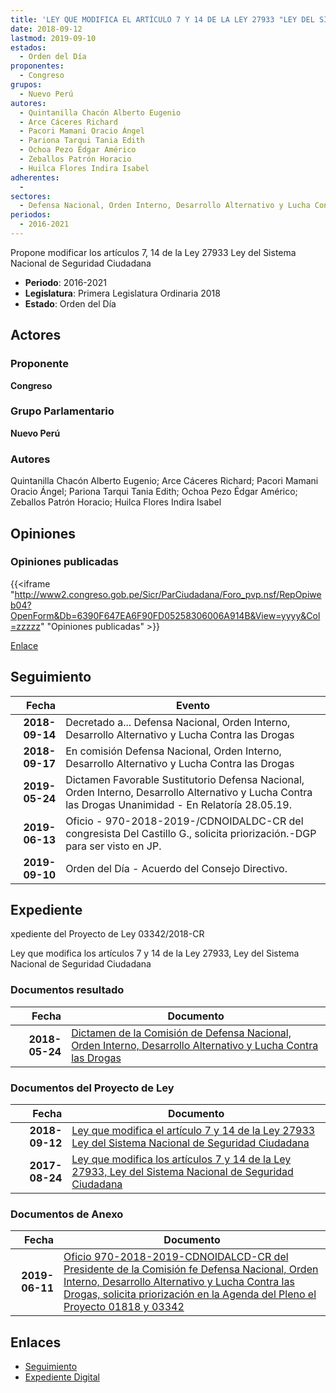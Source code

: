 ```yaml
---
title: 'LEY QUE MODIFICA EL ARTÍCULO 7 Y 14 DE LA LEY 27933 "LEY DEL SISTEMA NACIONAL DE SEGURIDAD CIUDADANA"'
date: 2018-09-12
lastmod: 2019-09-10
estados: 
  - Orden del Día
proponentes: 
  - Congreso
grupos: 
  - Nuevo Perú
autores: 
  - Quintanilla Chacón Alberto Eugenio
  - Arce Cáceres Richard
  - Pacori Mamani Oracio Ángel
  - Pariona Tarqui Tania Edith
  - Ochoa Pezo Édgar Américo
  - Zeballos Patrón Horacio
  - Huilca Flores Indira Isabel
adherentes: 
  - 
sectores: 
  - Defensa Nacional, Orden Interno, Desarrollo Alternativo y Lucha Contra las Drogas
periodos: 
  - 2016-2021
---
```


Propone modificar los artículos 7, 14 de la Ley 27933 Ley del Sistema Nacional de Seguridad Ciudadana

- **Periodo**: 2016-2021
- **Legislatura**: Primera Legislatura Ordinaria 2018
- **Estado**: Orden del Día

## Actores

### Proponente

**Congreso**

### Grupo Parlamentario

**Nuevo Perú**

### Autores

Quintanilla Chacón Alberto Eugenio; Arce Cáceres Richard; Pacori Mamani Oracio Ángel; Pariona Tarqui Tania Edith; Ochoa Pezo Édgar Américo; Zeballos Patrón Horacio; Huilca Flores Indira Isabel


## Opiniones

### Opiniones publicadas

{{<iframe "http://www2.congreso.gob.pe/Sicr/ParCiudadana/Foro_pvp.nsf/RepOpiweb04?OpenForm&Db=6390F647EA6F90FD05258306006A914B&View=yyyy&Col=zzzzz" "Opiniones publicadas" >}}

[Enlace](http://www2.congreso.gob.pe/Sicr/ParCiudadana/Foro_pvp.nsf/RepOpiweb04?OpenForm&Db=6390F647EA6F90FD05258306006A914B&View=yyyy&Col=zzzzz)

## Seguimiento

| Fecha | Evento |
|------:|--------|
| **2018-09-14** | Decretado a... Defensa Nacional, Orden Interno, Desarrollo Alternativo y Lucha Contra las Drogas|
| **2018-09-17** | En comisión Defensa Nacional, Orden Interno, Desarrollo Alternativo y Lucha Contra las Drogas|
| **2019-05-24** | Dictamen Favorable Sustitutorio Defensa Nacional, Orden Interno, Desarrollo Alternativo y Lucha Contra las Drogas Unanimidad - En Relatoría 28.05.19.|
| **2019-06-13** | Oficio - 970-2018-2019-/CDNOIDALDC-CR del congresista Del Castillo G., solicita priorización.-DGP para ser visto en JP.|
| **2019-09-10** | Orden del Día - Acuerdo del Consejo Directivo.|


## Expediente

xpediente del Proyecto de Ley 03342/2018-CR

Ley que modifica los artículos 7 y 14 de la Ley 27933, Ley del Sistema Nacional de Seguridad Ciudadana


### Documentos resultado

| Fecha | Documento |
|------:|--------|
| **2018-05-24** | [Dictamen de la Comisión de Defensa Nacional, Orden Interno, Desarrollo Alternativo y Lucha Contra las Drogas](http://www.leyes.congreso.gob.pe/Documentos/2016_2021/Dictamenes/Proyectos_de_Ley/01818DC07MAY20190524.pdf) |

### Documentos del Proyecto de Ley

| Fecha | Documento |
|------:|--------|
| **2018-09-12** | [Ley que modifica el artículo 7 y 14 de la Ley 27933 Ley del Sistema Nacional de Seguridad Ciudadana](http://www.leyes.congreso.gob.pe/Documentos/2016_2021/Proyectos_de_Ley_y_de_Resoluciones_Legislativas/PL0334220180912.pdf) |
| **2017-08-24** | [Ley que modifica los artículos 7 y 14 de la Ley 27933, Ley del Sistema Nacional de Seguridad Ciudadana](http://www.leyes.congreso.gob.pe/Documentos/2016_2021/Proyectos_de_Ley_y_de_Resoluciones_Legislativas/PL0181820170824..pdf) |

### Documentos de Anexo

| Fecha | Documento |
|------:|--------|
| **2019-06-11** | [Oficio 970-2018-2019-CDNOIDALCD-CR del Presidente de la Comisión fe Defensa Nacional, Orden Interno, Desarrollo Alternativo y Lucha Contra las Drogas, solicita priorización en la Agenda del Pleno el Proyecto 01818 y 03342](http://www.leyes.congreso.gob.pe/Documentos/2016_2021/Oficios/Comisiones_Ordinarias/OFICIO-970-2018-2019-CDNOIDALCD-CR.pdf) |

## Enlaces 

- [Seguimiento](http://www2.congreso.gob.pe/Sicr/TraDocEstProc/CLProLey2016.nsf/f7fff46988ca05b1052578e100829cc7/8de12a1c6f6cad1f052583060076ec65?OpenDocument)
- [Expediente Digital](http://www2.congreso.gob.pe/Sicr/TraDocEstProc/CLProLey2016.nsf/f7fff46988ca05b1052578e100829cc7/8de12a1c6f6cad1f052583060076ec65?OpenDocument&Click=05257FB7005EB655.eb71d0cf91d8294e05256cdf006b5706/$Body/0.1C6C)
